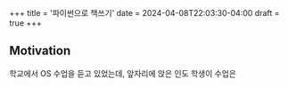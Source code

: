 +++
title = '파이썬으로 책쓰기'
date = 2024-04-08T22:03:30-04:00
draft = true
+++

## Motivation
학교에서 OS 수업을 듣고 있었는데, 앞자리에 앉은 인도 학생이 수업은 
